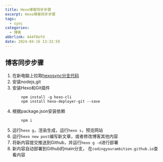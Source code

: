 ```yaml
---
title: Hexo博客同步步骤
excerpt: Hexo博客同步步骤
tags:
  - sync
categories:
  - 博客
abbrlink: 444f8efd
date: 2024-04-16 13:32:59
---
```

## 博客同步步骤
1. 在新电脑上拉取[hexosync分支代码](https://github.com/CodingYourAmbition/CodingYourAmbition.github.io.git)
2. 安装nodejs,git
3. 安装Hexo和Git插件
    ```shell
        npm install -g hexo-cli
        npm install hexo-deployer-git --save
    ```
4. 根据package.json安装依赖
    ```shell
        npm i
    ```
5. 运行`hexo g`，渲染生成，运行`hexo s`，预览网站
7. 运行`hexo new post`编写新文章，或者修改博客其他内容
8. 将新内容提交推送到Github，并运行`hexo g -d`进行部署
9. 新内容自动部署到Github的main分支， 在`codingyourambition.github.io`查看内容

   



